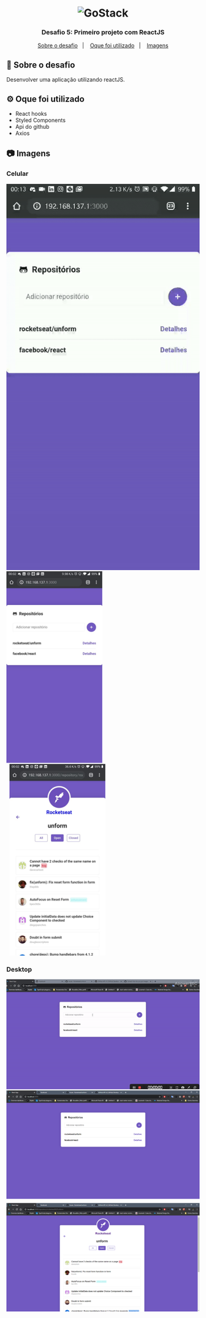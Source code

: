 <h1 align="center">
    <img alt="GoStack" src="https://rocketseat-cdn.s3-sa-east-1.amazonaws.com/bootcamp-header.png" width="200px" />
</h1>

<h3 align="center">
  Desafio 5: Primeiro projeto com ReactJS
</h3>

<p align="center">
  <a href="#rocket-sobre-o-desafio">Sobre o desafio</a>&nbsp;&nbsp;&nbsp;|&nbsp;&nbsp;&nbsp;
  <a href='#gear-oque-foi-utilizado'>Oque foi utilizado</a>&nbsp;&nbsp;&nbsp;|&nbsp;&nbsp;&nbsp;
  <a href="#camera-imagens">Imagens</a>
</p>

## :rocket: Sobre o desafio

Desenvolver uma aplicação utilizando reactJS.

## :gear: Oque foi utilizado
<ul>
  <li>React hooks</li>
  <li>Styled Components</li>
  <li>Api do github</li>
  <li>Axios</li>
</ul>

## :camera: Imagens

### Celular
<img src='img/demo_cel.gif'>
<div >
  <img src='img/cel_main.jpeg' style='height: 500px;' alt='Aplicação rodando no celular'>
  <img src='img/cel_repository.jpeg' style='height: 500px; margin-left: 8px;' alt='Aplicação rodando no celular'>
</div>

### Desktop
<img src='img/demo_desk.gif'>
<div >
  <img src='img/desk_main.png' alt='Aplicação rodando no desktop'>
  <img src='img/desk_repository.png' style='margin-top: 8px;' alt='Aplicação rodando no desktop'>
</div>

